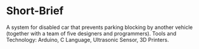# Short-Brief

A system for disabled car that prevents parking blocking by another vehicle (together with a team of five designers and programmers).
Tools and Technology: Arduino, C Language, Ultrasonic Sensor, 3D Printers.
